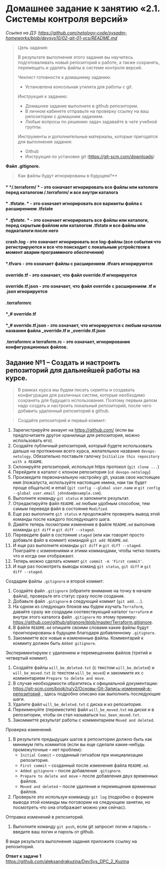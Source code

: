 # Домашнее задание к занятию «2.1. Системы контроля версий» 
*Ссылка на ДЗ: https://github.com/netology-code/sysadm-homeworks/blob/devsys10/02-git-01-vcs/README.md*
>Цель задания:
>
> В результате выполнения этого задания вы научитесь подготоваливать новый репозиторий к работе, а также сохранять, перемещать и удалять файлы в системе контроля версий.
>
>Чеклист готовности к домашнему заданию:
>
>* Установлена консольная утилита для работы с git.
>
> Инструкция к заданию:
>
>* Домашнее задание выполните в github репозитории.
>* В личном кабинете отправьте на проверку ссылку на ваш репозитории с домашним заданием.
>* Любые вопросы по решению задач задавайте в чате учебной группы.
>
>Инструменты и дополнительные материалы, которые пригодятся для выполнения задания:
>* Github
>* Инструкция по установке git (https://git-scm.com/downloads)

**Файл .gitignore.** 

> Как файлы будут игнорированы в будущем?**

####  * */.terraform/ * - это означает игнорировать все файлы или катологи перед каталогом /.terraform/ и все внутри каталога

#### * .tfstate. * - это означает игнорировать все варианты файла с расширением .tfstate

#### * *.tfstate.* * - это означает игнорировать все файлы или каталоги, перед скрытым файлом или каталогом .tfstate и все файлы или подкаталоги после него

#### crash.log - это означает игнорировать все log-файлы (все события что регистрируются и все что поисходит с локальным устройством в момент аварии программного обеспечения)

#### *.tfvars - это означает файлы c расширением .tfvars игнорируются

#### override.tf - это означает, что файл override.tf игнорируется

#### override.tf.json - это означает, что файл override с расширением .tf и .json игнорируется

#### .terraformrc
#### *_# override.tf
#### *_# override.tf.json - это означает, что  игнорируются с любым началом названия файла _override.tf и _override.tf.json

#### .terraformrc и terraform.rc - это означает, игнорирование конфигурационных файлов.

## Задание №1 – Создать и настроить репозиторий для дальнейшей работы на курсе.

>В рамках курса мы будем писать скрипты и создавать конфигурации для различных систем, которые необходимо сохранять для будущего использования. Поэтому первым делом надо создать и настроить локальный репозиторий, после чего добавить удаленный репозиторий в github.

>Создайте репозиторий и первый коммит:

1. Зарегистрируйте аккаунт на https://github.com/ (если вы предпочитаете другое хранилище для репозитория, можно использовать его).
1. Создайте публичный репозиторий, который будете использовать дальше на протяжении всего курса, желательное название `devops-netology`.
   Обязательно поставьте галочку `Initialize this repository with a README`. 
1. Склонируйте репозиторий, используя https протокол (`git clone ...`) 
1. Перейдите в каталог с клоном репозитория (`cd devops-netology`)
1. Произведите первоначальную настройку git, указав свое настоящее имя (пожалуста, используйте настоящие имена, 
нам так будет проще общаться) и email (`git config --global user.name` и `git config --global user.email johndoe@example.com`).
1. Выполните команду `git status` и запомните результат.
1. Отредактируйте файл `README.md` любым удобным способом, тем самым переведя файл в состояние `Modified`.
1. Еще раз выполните `git status` и продолжайте проверять вывод этой команды после каждого последующего шага. 
1. Давйте теперь посмотрим изменения в файле `README.md` выполнив команды `git diff` и `git diff --staged`.
1. Переведите файл в состояние `staged` (или как говорят просто добавьте файл в коммит) командой `git add README.md`.
1. И еще раз выполните команды `git diff` и `git diff --staged`. Поиграйте с изменениями и этими коммандами, чтобы четко понять
что и когда они отображают. 
1. Теперь можно сделать коммит `git commit -m 'First commit'`.
1. И еще раз посмотреть выводы команд `git status`, `git diff` и `git diff --staged`.

Создадим файлы `.gitignore` и второй коммит:

1. Создайте файл `.gitignore` (обратите внимание на точку в начале файла), проверьте его статус сразу после создания. 
1. Добавьте файл `.gitignore` в следующий коммит (`git add...`).
1. На одном из следующих блоков мы будем изучать `Terraform`, давайте сразу же создадим соотвествующий каталог `terraform` и внутри
этого каталога файл `.gitignore` по этому примеру: https://github.com/github/gitignore/blob/master/Terraform.gitignore.  
1. В файле `README.md` опишите своими словами какие файлы будут проигнорированы в будущем благодаря добавленному `.gitignore`.
1. Закоммитте все новые и измененные файлы. Комментарий к коммиту должен быть `Added gitignore`.

Экспериментируем с удалением и перемещением файлов (третий и четвертый коммит).

1. Создайте файлы `will_be_deleted.txt` (с текстом `will_be_deleted`) и `will_be_moved.txt` (с текстом `will_be_moved`) и закоммите их с комментарием `Prepare to delete and move`.
1. В случае необходимости обратитесь к официальной документации: https://git-scm.com/book/ru/v2/Основы-Git-Запись-изменений-в-репозиторий ,
здесь подробно описано как выполнить последующие шаги. 
1. Удалите файл `will_be_deleted.txt` с диска и из репозитория. 
1. Переименуйте (переместите) файл `will_be_moved.txt` на диске и в репозитории, чтобы он стал называться `has_been_moved.txt`.
1. Закоммитте результат работы с комментарием `Moved and deleted`.

Проверка изменений. 
1. В результате предыдущих шагов в репозитории должно быть как минимум пять коммитов (если вы еще сделали какие-нибудь промежуточные – нет проблем):
    * `Initial Commit` – созданный гитхабом при инициализации репозитория. 
    * `First commit` – созданный после изменения файла `README.md`.
    * `Added gitignore` – после добавления `.gitignore`.
    * `Prepare to delete and move` – после добавления двух временных файлов.
    * `Moved and deleted` – после удаления и перемещения временных файлов. 
2. Проверьте это используя комманду `git log` (подробно о формате вывода этой команды мы поговорим на следующем занятии, 
но посмотреть что она отображает можно уже сейчас).

Отправка изменений в репозиторий. 
1. Выполните команду `git push`, если git запросит логин и пароль – введите ваш логин и пароль от github. 

В виде результата выполнения задания приложите ссылку на репозиторий. 

**Ответ к задаче 1**
https://github.com/aleksandrakuzina/DevSys_DPC_2_Kuzina
